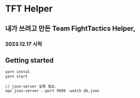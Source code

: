 # TFT Helper
## 내가 쓰려고 만든 Team FightTactics Helper,
### 2023.12.17 시작

## Getting started
```bash
yarn instal
yarn start
```

```
// json-server 실행 필요.
npx json-server --port 9999 -watch db.json
```

